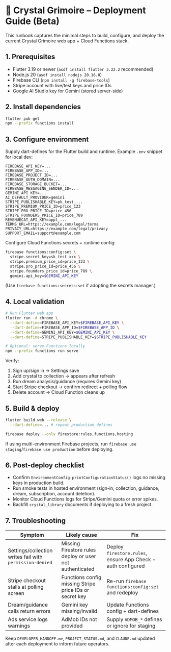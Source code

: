 # 🔮 Crystal Grimoire – Deployment Guide (Beta)

This runbook captures the minimal steps to build, configure, and deploy the current Crystal Grimoire web app + Cloud Functions stack.

## 1. Prerequisites
- Flutter 3.19 or newer (`asdf install flutter 3.22.2` recommended)
- Node.js 20 (`asdf install nodejs 20.16.0`)
- Firebase CLI (`npm install -g firebase-tools`)
- Stripe account with live/test keys and price IDs
- Google AI Studio key for Gemini (stored server-side)

## 2. Install dependencies
```bash
flutter pub get
npm --prefix functions install
```

## 3. Configure environment
Supply dart-defines for the Flutter build and runtime. Example `.env` snippet for local dev:
```
FIREBASE_API_KEY=...
FIREBASE_APP_ID=...
FIREBASE_PROJECT_ID=...
FIREBASE_AUTH_DOMAIN=...
FIREBASE_STORAGE_BUCKET=...
FIREBASE_MESSAGING_SENDER_ID=...
GEMINI_API_KEY=...
AI_DEFAULT_PROVIDER=gemini
STRIPE_PUBLISHABLE_KEY=pk_test_...
STRIPE_PREMIUM_PRICE_ID=price_123
STRIPE_PRO_PRICE_ID=price_456
STRIPE_FOUNDERS_PRICE_ID=price_789
REVENUECAT_API_KEY=appl_...
TERMS_URL=https://example.com/legal/terms
PRIVACY_URL=https://example.com/legal/privacy
SUPPORT_EMAIL=support@example.com
```

Configure Cloud Functions secrets + runtime config:
```bash
firebase functions:config:set \
  stripe.secret_key=sk_test_xxx \
  stripe.premium_price_id=price_123 \
  stripe.pro_price_id=price_456 \
  stripe.founders_price_id=price_789 \
  gemini.api_key=$GEMINI_API_KEY
```
(Use `firebase functions:secrets:set` if adopting the secrets manager.)

## 4. Local validation
```bash
# Run Flutter web app
flutter run -d chrome \
  --dart-define=FIREBASE_API_KEY=$FIREBASE_API_KEY \
  --dart-define=FIREBASE_APP_ID=$FIREBASE_APP_ID \
  --dart-define=GEMINI_API_KEY=$GEMINI_API_KEY \
  --dart-define=STRIPE_PUBLISHABLE_KEY=$STRIPE_PUBLISHABLE_KEY

# Optional: serve Functions locally
npm --prefix functions run serve
```
Verify:
1. Sign up/sign in -> Settings save
2. Add crystal to collection -> appears after refresh
3. Run dream analysis/guidance (requires Gemini key)
4. Start Stripe checkout -> confirm redirect + polling flow
5. Delete account -> Cloud Function cleans up

## 5. Build & deploy
```bash
flutter build web --release \
  --dart-define=... # repeat production defines

firebase deploy --only firestore:rules,functions,hosting
```
If using multi-environment Firebase projects, run `firebase use staging`/`firebase use production` before deploying.

## 6. Post-deploy checklist
- Confirm `EnvironmentConfig.printConfigurationStatus()` logs no missing keys in production build.
- Run smoke tests in hosted environment (sign-in, collection, guidance, dream, subscription, account deletion).
- Monitor Cloud Functions logs for Stripe/Gemini quota or error spikes.
- Backfill `crystal_library` documents if deploying to a fresh project.

## 7. Troubleshooting
| Symptom | Likely cause | Fix |
| ------- | ------------ | --- |
| Settings/collection writes fail with `permission-denied` | Missing Firestore rules deploy or user not authenticated | Deploy `firestore.rules`, ensure App Check + auth configured |
| Stripe checkout stalls at polling screen | Functions config missing Stripe price IDs or secret key | Re-run `firebase functions:config:set` and redeploy | 
| Dream/guidance calls return errors | Gemini key missing/invalid | Update Functions config + dart-defines |
| Ads service logs warnings | AdMob IDs not provided | Supply `ADMOB_*` defines or ignore for staging |

Keep `DEVELOPER_HANDOFF.me`, `PROJECT_STATUS.md`, and `CLAUDE.md` updated after each deployment to inform future operators.
